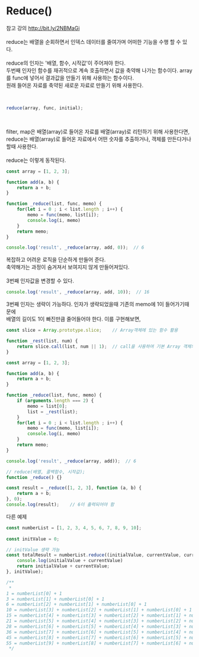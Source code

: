 # Reduce()

참고 강의 http://bit.ly/2NBMaGi<br>
<br>
reduce는 배열을 순회하면서 인덱스 데이터를 줄여가며 어떠한 기능을 수행 할 수 있다.<br>
<br>
reduce의 인자는 '배열, 함수, 시작값'이 주어져야 한다.<br>
두번째 인자인 함수를 재귀적으로 계속 호출하면서 값을 축약해 나가는 함수이다.
array를 func에 넣어서 결과값을 만들기 위해 사용하는 함수이다.<br>
원래 들어온 자료를 축약된 새로운 자료로 만들기 위해 사용한다.<br>

<br>

```javascript
reduce(array, func, initial);
```

<br>

filter, map은 배열(array)로 들어온 자료를 배열(array)로 리턴하기 위해 사용한다면,<br>
reduce는 배열(array)로 들어온 자료에서 어떤 숫자를 추출하거나, 객체를 만든다거나 할때 사용한다.<br>
<br>
reduce는 이렇게 동작된다.<br>

```javascript
const array = [1, 2, 3];

function add(a, b) {
    return a + b;
}

function _reduce(list, func, memo) {
    for(let i = 0 ; i < list.length ; i++) {
        memo = func(memo, list[i]);
        console.log(i, memo)
    }
    return memo;
}

console.log('result', _reduce(array, add, 0));  // 6
```

복잡하고 어려운 로직을 단순하게 만들어 준다.<br>
축약해가는 과정이 숨겨져서 보여지지 않게 만들어져있다.<br>
<br>
3번째 인자값을 변경할 수 있다.<br>

```javascript
console.log('result', _reduce(array, add, 10));  // 16
```

3번째 인자는 생략이 가능하다. 인자가 생략되었을때 기존의 memo에 1이 들어가기때문에<br>
배열의 길이도 1이 빠진만큼 줄어들어야 한다. 이를 구현해보면,<br>

```javascript
const slice = Array.prototype.slice;    // Array객체에 있는 함수 활용

function _rest(list, num) {
    return slice.call(list, num || 1);  // call을 사용하여 기본 Array 객체의 함수를 실행
}

const array = [1, 2, 3];

function add(a, b) {
    return a + b;
}

function _reduce(list, func, memo) {
    if (arguments.length === 2) {
        memo = list[0];
        list = _rest(list);
    }
    for(let i = 0 ; i < list.length ; i++) {
        memo = func(memo, list[i]);
        console.log(i, memo)
    }
    return memo;
}

console.log('result', _reduce(array, add));  // 6

```


```javascript
// reduce(배열, 콜백함수, 시작값);
function _reduce() {}

const result = _reduce([1, 2, 3], function (a, b) {
    return a + b;
}, 0);
console.log(result);    // 6이 출력되어야 함
```

다른 예제<br>

```javascript
const numberList = [1, 2, 3, 4, 5, 6, 7, 8, 9, 10];
 
const initValue = 0;

// initValue 생략 가능
const totalResult = numberList.reduce((initialValue, currentValue, currentIndex, array) => {
    console.log(initialValue + currentValue)
    return initialValue + currentValue;
}, initValue);

/**
 * 
1 = numberList[0] + 1
3 = numberList[1] + numberList[0] + 1
6 = numberList[2] + numberList[1] + numberList[0] + 1
10 = numberList[3] + numberList[2] + numberList[1] + numberList[0] + 1
15 = numberList[4] + numberList[3] + numberList[2] + numberList[1] + numberList[0] + 1
21 = numberList[5] + numberList[4] + numberList[3] + numberList[2] + numberList[1] + numberList[0] + 1
28 = numberList[6] + numberList[5] + numberList[4] + numberList[3] + numberList[2] + numberList[1] + numberList[0] + 1
36 = numberList[7] + numberList[6] + numberList[5] + numberList[4] + numberList[3] + numberList[2] + numberList[1] + numberList[0] + 1
45 = numberList[8] + numberList[7] + numberList[6] + numberList[5] + numberList[4] + numberList[3] + numberList[2] + numberList[1] + numberList[0] + 1
55 = numberList[9] + numberList[8] + numberList[7] + numberList[6] + numberList[5] + numberList[4] + numberList[3] + numberList[2] + numberList[1] + numberList[0] + 1
 */
```